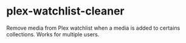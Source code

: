 # plex-watchlist-cleaner
Remove media from Plex watchlist when a media is added to certains collections. Works for multiple users.

